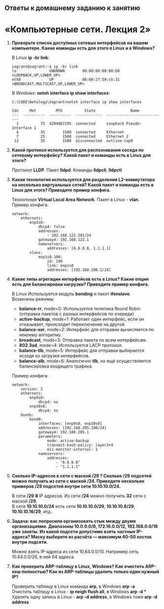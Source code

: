 ## Ответы к домашнему заданию к занятию
# «Компьютерные сети. Лекция 2»

1. **Проверьте список доступных сетевых интерфейсов на вашем компьютере. Какие команды есть для этого в Linux и в Windows?**

    В Linux **ip -br link**:
    ```
    vagrant@vagrant:~$ ip -br link
    lo               UNKNOWN        00:00:00:00:00:00 <LOOPBACK,UP,LOWER_UP>
    eth0             UP             08:00:27:59:cb:31 <BROADCAST,MULTICAST,UP,LOWER_UP>
    ```
    
    В Windows: **netsh interface ip show interfaces**:
    ```
    C:\CODE\Netology\Vagrant>netsh interface ip show interfaces

    Idx     Met         MTU          State                Name
    ---  ----------  ----------  ------------  ---------------------------
      1          75  4294967295  connected     Loopback Pseudo-Interface 1
      4          35        1500  connected     Ethernet
      7          25        1500  connected     Ethernet 2
     12          35        1500  disconnected  outline-tap0
    ```

2. **Какой протокол используется для распознавания соседа по сетевому интерфейсу? Какой пакет и команды есть в Linux для этого?**

    Протокол **LLDP**. Пакет **lldpd**. Команды **lldpcli**, **lldpctl**.

3. **Какая технология используется для разделения L2-коммутатора на несколько виртуальных сетей?
    Какой пакет и команды есть в Linux для этого? Приведите пример конфига.**
    
    Технолония **Virtual Local Area Network**. Пакет в Linux - **vlan**.  
    Пример конфига:
    ```
    network:
        ethernets:
            enp1s0:
                dhcp4: false
                addresses:
                    - 192.168.122.201/24
                gateway4: 192.168.122.1
                nameservers:
                    addresses: [8.8.8.8, 1.1.1.1]
            vlans:
                enp1s0.100:
                    id: 100
                    link: enp1s0
                    addresses: [192.168.100.2/24]
    ```

4. **Какие типы агрегации интерфейсов есть в Linux? Какие опции есть для балансировки нагрузки? Приведите пример конфига.**

    В Linux Используется модуль **bonding** и пакет **ifenslave**.  
    Возможны режимы:
    - **balance-rr**, mode=0: Используется политика Round Robin (отправка пакетов с разных интерфейсов по очереди) 
    - **active-backup**, mode=1: Работает один интерфейс, если он отказывает, происходит переключение на другой.
    - **balance-xor**, mode=2: Интерфейс для отправки вычисляется по некоему алгоритму. 
    - **broadcast**, mode=3: Отправка пакета по всем интерфейсам. 
    - **802.3ad**, mode=4: Используется LACP протокол.
    - **balance-tlb**, mode=5: Интерфейс для отправки выбирается исходя из загрузки интерфейсов. 
    - **balance-alb**, mode=6: Аналогично **tlb**, но ещё осуществляется балансировка входящего трафика.

    Пример конфига:
    ```
    network:
        version: 2
        ethernets:
            enp9s0:
                dhcp4: no
            enp10s0:
                dhcp4: no
        bonds:
            bond0:
                interfaces: [enp9s0, enp10s0]
                addresses: [192.168.205.100/24]
                gateway4: 192.186.205.1
                parameters:
                    mode: active-backup
                    transmit-hash-policy: layer3+4
                    mii-monitor-interval: 1
                nameservers:
                    addresses:
                        - "8.8.8.8"
                        - "1.1.1.1"
    ```

5. **Сколько IP-адресов в сети с маской /29 ? Сколько /29 подсетей можно получить из сети с маской /24.
    Приведите несколько примеров /29 подсетей внутри сети 10.10.10.0/24.**
    
    В сети **/29** **8** IP адресов. Из сети **/24** можно получить **32** сети с маской **/29**.  
    В сети **10.10.10.0/24** есть сети **10.10.10.0/29**, **10.10.10.8/29**, **10.10.10.16/29**, итд..

6. **Задача: вас попросили организовать стык между двумя организациями. Диапазоны 10.0.0.0/8, 172.16.0.0/12, 192.168.0.0/16 уже заняты.
    Из какой подсети допустимо взять частные IP-адреса? Маску выберите из расчёта — максимум 40–50 хостов внутри подсети.**
    
    Можно взять IP-адреса из сети 10.64.0.0/10. Например сеть 10.64.0.0/26, в ней 64 адреса.

7. **Как проверить ARP-таблицу в Linux, Windows? Как очистить ARP-кеш полностью? Как из ARP-таблицы удалить только один нужный IP?**

    Проверить таблицу в Linux команда **arp**, в Windows **arp -a**  
    Очистить таблицу в Linux - **ip neigh flush all**, в Windows **arp -d \***  
    Удалить одну запись в Linux - **arp -d address**, в Windows тоже **arp -d address**
    

